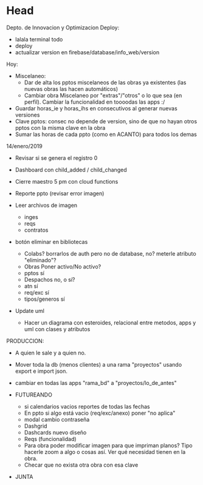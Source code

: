 # Head
Depto. de Innovacion y Optimizacion
Deploy:
 - lalala terminal todo
 - deploy
 - actualizar version en firebase/database/info_web/version
 
 Hoy:
  - Miscelaneo:
     - Dar de alta los pptos miscelaneos de las obras ya existentes (las nuevas obras las hacen automáticos)
     - Cambiar obra Miscelaneo por "extras"/"otros" o lo que sea (en perfil). Cambiar la funcionalidad en toooodas las apps :/
  - Guardar horas_ie y horas_ihs en consecutivos al generar nuevas versiones
  - Clave pptos: consec no depende de version, sino de que no hayan otros pptos con la misma clave en la obra
  - Sumar las horas de cada ppto (como en ACANTO) para todos los demas
 
 14/enero/2019
  - Revisar si se genera el registro 0
  - Dashboard con child_added / child_changed
  - Cierre maestro 5 pm con cloud functions
  - Reporte ppto (revisar error imagen)
  - Leer archivos de imagen
    - inges
    - reqs
    - contratos  
  - botón eliminar en bibliotecas
    - Colabs? borrarlos de auth pero no de database, no? meterle atributo "eliminado"?
    - Obras Poner activo/No activo?
    - pptos sí
    - Despachos no, o sí?
    - atn sí
    - req/exc sí
    - tipos/generos sí
    
  - Update uml
    - Hacer un diagrama con esteroides, relacional entre metodos, apps y uml con clases y atributos

 PRODUCCION:
  - A quien le sale y a quien no.
  - Mover toda la db (menos clientes) a una rama "proyectos" usando export e import json.
   - cambiar en todas las apps "rama_bd" a "proyectos/lo_de_antes"
   
- FUTUREANDO
  - si calendarios vacios reportes de todas las fechas
  - En ppto si algo está vacio (req/exc/anexo) poner "no aplica"
  - modal cambio contraseña
  - Dashgrid
  - Dashcards nuevo diseño
  - Reqs (funcionalidad)
  - Para obra poder modificar imagen para que impriman planos? Tipo hacerle zoom a algo o cosas así. Ver qué necesidad tienen en la obra.
  - Checar que no exista otra obra con esa clave

- JUNTA

